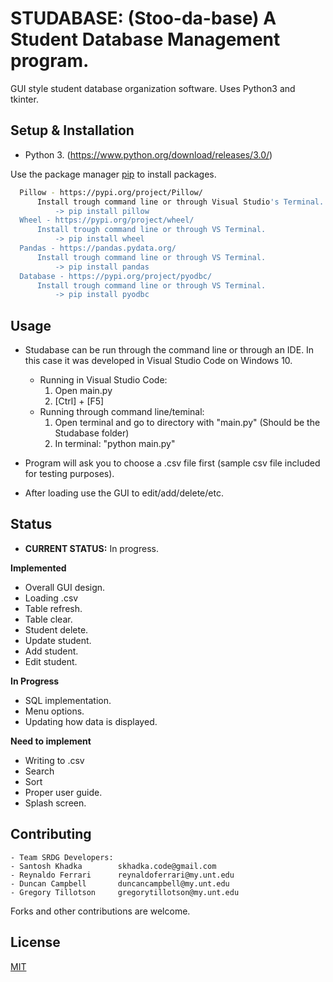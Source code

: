 # STUDABASE: (Stoo-da-base) A Student Database Management program.

GUI style student database organization software. Uses Python3 and tkinter.

## Setup & Installation
- Python 3. (https://www.python.org/download/releases/3.0/)


Use the package manager [pip](https://pip.pypa.io/en/stable/) to install packages.

```bash
  Pillow - https://pypi.org/project/Pillow/
      Install trough command line or through Visual Studio's Terminal.
          -> pip install pillow
  Wheel - https://pypi.org/project/wheel/
      Install trough command line or through VS Terminal.
          -> pip install wheel
  Pandas - https://pandas.pydata.org/
      Install trough command line or through VS Terminal.
          -> pip install pandas
  Database - https://pypi.org/project/pyodbc/
      Install trough command line or through VS Terminal.
          -> pip install pyodbc
```

## Usage
+ Studabase can be run through the command line or through an IDE. In this case it was developed in Visual Studio Code on Windows 10.
    - Running in Visual Studio Code:
        1. Open main.py
        2. [Ctrl] + [F5]
    - Running through command line/teminal:
        1. Open terminal and go to directory with "main.py" (Should be the Studabase folder)
        2. In terminal: "python main.py"
        
+ Program will ask you to choose a .csv file first (sample csv file included for testing purposes).
+ After loading use the GUI to edit/add/delete/etc.

## Status
- **CURRENT STATUS:** In progress.

**Implemented**
- Overall GUI design.
- Loading .csv
- Table refresh.
- Table clear.
- Student delete.
- Update student.
- Add student.
- Edit student.

**In Progress**
- SQL implementation.
- Menu options.
- Updating how data is displayed.

**Need to implement**
- Writing to .csv
- Search
- Sort
- Proper user guide. 
- Splash screen.


## Contributing
	- Team SRDG Developers:
    - Santosh Khadka        skhadka.code@gmail.com
    - Reynaldo Ferrari      reynaldoferrari@my.unt.edu
    - Duncan Campbell       duncancampbell@my.unt.edu
    - Gregory Tillotson     gregorytillotson@my.unt.edu

Forks and other contributions are welcome.

## License
[MIT](https://choosealicense.com/licenses/mit/)
